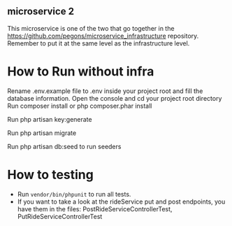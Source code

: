 ## microservice 2
This microservice is one of the two that go together in the https://github.com/pegons/microservice_infrastructure repository. Remember to put it at the same level as the infrastructure level.

# How to Run without infra

Rename .env.example file to .env inside your project root and fill the database information.
Open the console and cd your project root directory
Run composer install or php composer.phar install

Run php artisan key:generate

Run php artisan migrate

Run php artisan db:seed to run seeders


# How to testing

- Run `vendor/bin/phpunit` to run all tests.
- If you want to take a look at the rideService put and post endpoints, you have them in the files: PostRideServiceControllerTest, PutRideServiceControllerTest
